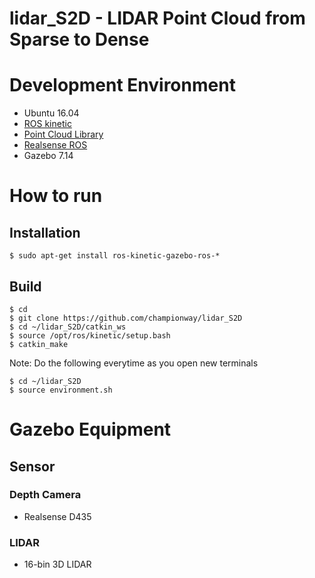 # lidar_S2D - LIDAR Point Cloud from Sparse to Dense

# Development Environment
- Ubuntu 16.04
- [ROS kinetic](http://wiki.ros.org/kinetic/Installation/Ubuntu)
- [Point Cloud Library](http://pointclouds.org/)
- [Realsense ROS](https://github.com/intel-ros/realsense)
- Gazebo 7.14

# How to run

## Installation
```
$ sudo apt-get install ros-kinetic-gazebo-ros-*
```

## Build
```
$ cd
$ git clone https://github.com/championway/lidar_S2D
$ cd ~/lidar_S2D/catkin_ws
$ source /opt/ros/kinetic/setup.bash
$ catkin_make
```
Note:
Do the following everytime as you open new terminals

```
$ cd ~/lidar_S2D
$ source environment.sh
```

# Gazebo Equipment

## Sensor

### Depth Camera
- Realsense D435

### LIDAR
- 16-bin 3D LIDAR

